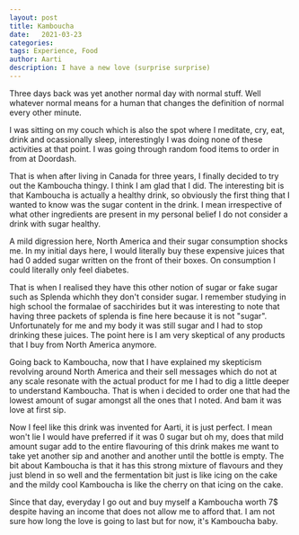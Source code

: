```yaml
---
layout: post
title: Kamboucha
date:   2021-03-23
categories:
tags: Experience, Food
author: Aarti
description: I have a new love (surprise surprise)
---
```


<!--more-->

Three days back was yet another normal day with normal stuff. 
Well whatever normal means for a human that changes the definition of 
normal every other minute. 

I was sitting on my couch which is also the spot where I meditate, cry, 
eat, drink and ocassionally sleep, interestingly I was doing none of these 
activities at that point. I was going through random food items to order 
in from at Doordash. 

That is when after living in Canada for three years, I finally decided to 
try out the Kamboucha thingy. I think I am glad that I did. 
The interesting bit is that Kamboucha is actually a healthy drink, so obviously
the first thing that I wanted to know was the sugar content in the drink. 
I mean irrespective of what other ingredients are present in my personal belief 
I do not consider a drink with sugar healthy. 

A mild digression here, North America and their sugar consumption shocks me. 
In my initial days here, I would literally buy these expensive juices that had 
0 added sugar written on the front of their boxes. 
On consumption I could literally only feel diabetes. 

That is when I realised they have this other notion of sugar or fake sugar such 
as Splenda whichh they don't consider sugar. I remember studying in high school the 
formalae of sacchirides but it was interesting to note that having three packets of 
splenda is fine here because it is not "sugar". Unfortunately for me and my body it was 
still sugar and I had to stop drinking these juices. The point here is I am very skeptical 
of any products that I buy from North America anymore.  

Going back to Kamboucha, now that I have explained my skepticism revolving around 
North America and their sell messages which do not at any scale resonate with the actual 
product for me I had to dig a little deeper to understand Kamboucha. 
That is when i decided to order one that had the lowest amount of sugar amongst all the ones 
that I noted. 
And bam it was love at first sip. 

Now I feel like this drink was invented for Aarti, it is just perfect. 
I mean won't lie I would have preferred if it was 0 sugar but oh my, does that mild
amount sugar add to the entire flavouring of this drink makes me want to take yet another sip 
and another and another until the bottle is empty. 
The bit about Kamboucha is that it has this strong mixture of flavours and they just blend in so 
well and the fermentation bit just is like icing on the cake and the mildy cool Kamboucha is like 
the cherry on that icing on the cake. 


Since that day, everyday I go out and buy myself a Kamboucha worth 7$ despite having an income 
that does not allow me to afford that. 
I am not sure how long the love is going to last but for now, it's Kamboucha baby. 
























